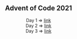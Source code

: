 <h2 align="center">
Advent of Code 2021
</h2>
<p align="center">
  Day 1 => <a href="https://github.com/TmsC21/adventofcode-2021/blob/day_1/src/Main.java">link</a><br/>
  Day 2 => <a href="https://github.com/TmsC21/adventofcode-2021/blob/day_2/src/Main.java">link</a><br/>
  Day 3 => <a href="https://github.com/TmsC21/adventofcode-2021/blob/day_3/src/Main.java">link</a><br/>
</p>



